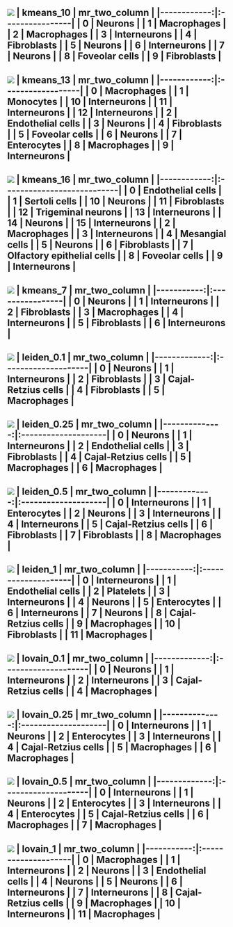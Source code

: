 ![](./figures/umapkmeans_10.png)
|   kmeans_10 | mr_two_column   |
|------------:|:----------------|
|           0 | Neurons         |
|           1 | Macrophages     |
|           2 | Macrophages     |
|           3 | Interneurons    |
|           4 | Fibroblasts     |
|           5 | Neurons         |
|           6 | Interneurons    |
|           7 | Neurons         |
|           8 | Foveolar cells  |
|           9 | Fibroblasts     |
---
![](./figures/umapkmeans_13.png)
|   kmeans_13 | mr_two_column     |
|------------:|:------------------|
|           0 | Macrophages       |
|           1 | Monocytes         |
|          10 | Interneurons      |
|          11 | Interneurons      |
|          12 | Interneurons      |
|           2 | Endothelial cells |
|           3 | Neurons           |
|           4 | Fibroblasts       |
|           5 | Foveolar cells    |
|           6 | Neurons           |
|           7 | Enterocytes       |
|           8 | Macrophages       |
|           9 | Interneurons      |
---
![](./figures/umapkmeans_16.png)
|   kmeans_16 | mr_two_column              |
|------------:|:---------------------------|
|           0 | Endothelial cells          |
|           1 | Sertoli cells              |
|          10 | Neurons                    |
|          11 | Fibroblasts                |
|          12 | Trigeminal neurons         |
|          13 | Interneurons               |
|          14 | Neurons                    |
|          15 | Interneurons               |
|           2 | Macrophages                |
|           3 | Interneurons               |
|           4 | Mesangial cells            |
|           5 | Neurons                    |
|           6 | Fibroblasts                |
|           7 | Olfactory epithelial cells |
|           8 | Foveolar cells             |
|           9 | Interneurons               |
---
![](./figures/umapkmeans_7.png)
|   kmeans_7 | mr_two_column   |
|-----------:|:----------------|
|          0 | Neurons         |
|          1 | Interneurons    |
|          2 | Fibroblasts     |
|          3 | Macrophages     |
|          4 | Interneurons    |
|          5 | Fibroblasts     |
|          6 | Interneurons    |
---
![](./figures/umapleiden_0.1.png)
|   leiden_0.1 | mr_two_column       |
|-------------:|:--------------------|
|            0 | Neurons             |
|            1 | Interneurons        |
|            2 | Fibroblasts         |
|            3 | Cajal-Retzius cells |
|            4 | Fibroblasts         |
|            5 | Macrophages         |
---
![](./figures/umapleiden_0.25.png)
|   leiden_0.25 | mr_two_column       |
|--------------:|:--------------------|
|             0 | Neurons             |
|             1 | Interneurons        |
|             2 | Endothelial cells   |
|             3 | Fibroblasts         |
|             4 | Cajal-Retzius cells |
|             5 | Macrophages         |
|             6 | Macrophages         |
---
![](./figures/umapleiden_0.5.png)
|   leiden_0.5 | mr_two_column       |
|-------------:|:--------------------|
|            0 | Interneurons        |
|            1 | Enterocytes         |
|            2 | Neurons             |
|            3 | Interneurons        |
|            4 | Interneurons        |
|            5 | Cajal-Retzius cells |
|            6 | Fibroblasts         |
|            7 | Fibroblasts         |
|            8 | Macrophages         |
---
![](./figures/umapleiden_1.png)
|   leiden_1 | mr_two_column       |
|-----------:|:--------------------|
|          0 | Interneurons        |
|          1 | Endothelial cells   |
|          2 | Platelets           |
|          3 | Interneurons        |
|          4 | Neurons             |
|          5 | Enterocytes         |
|          6 | Interneurons        |
|          7 | Neurons             |
|          8 | Cajal-Retzius cells |
|          9 | Macrophages         |
|         10 | Fibroblasts         |
|         11 | Macrophages         |
---
![](./figures/umaplovain_0.1.png)
|   lovain_0.1 | mr_two_column       |
|-------------:|:--------------------|
|            0 | Neurons             |
|            1 | Interneurons        |
|            2 | Interneurons        |
|            3 | Cajal-Retzius cells |
|            4 | Macrophages         |
---
![](./figures/umaplovain_0.25.png)
|   lovain_0.25 | mr_two_column       |
|--------------:|:--------------------|
|             0 | Interneurons        |
|             1 | Neurons             |
|             2 | Enterocytes         |
|             3 | Interneurons        |
|             4 | Cajal-Retzius cells |
|             5 | Macrophages         |
|             6 | Macrophages         |
---
![](./figures/umaplovain_0.5.png)
|   lovain_0.5 | mr_two_column       |
|-------------:|:--------------------|
|            0 | Interneurons        |
|            1 | Neurons             |
|            2 | Enterocytes         |
|            3 | Interneurons        |
|            4 | Enterocytes         |
|            5 | Cajal-Retzius cells |
|            6 | Macrophages         |
|            7 | Macrophages         |
---
![](./figures/umaplovain_1.png)
|   lovain_1 | mr_two_column       |
|-----------:|:--------------------|
|          0 | Macrophages         |
|          1 | Interneurons        |
|          2 | Neurons             |
|          3 | Endothelial cells   |
|          4 | Neurons             |
|          5 | Neurons             |
|          6 | Interneurons        |
|          7 | Interneurons        |
|          8 | Cajal-Retzius cells |
|          9 | Macrophages         |
|         10 | Interneurons        |
|         11 | Macrophages         |
---
